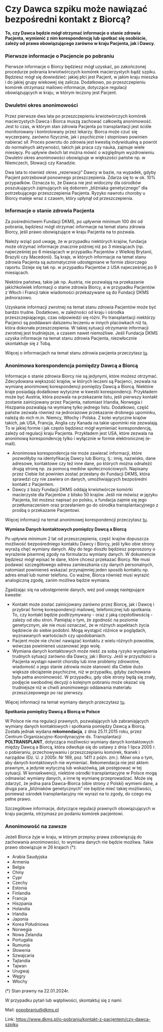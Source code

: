 # Czy Dawca szpiku może nawiązać bezpośredni kontakt z Biorcą?

**To, czy Dawca będzie mógł otrzymać informacje o stanie zdrowia Pacjenta, wymienić z nim korespondencję lub spotkać się osobiście, zależy od prawa obowiązującego zarówno w kraju Pacjenta, jak i Dawcy.**


### Pierwsze informacje o Pacjencie po pobraniu


Pierwsze informacje o Biorcy będziesz mógł uzyskać, po zakończonej procedurze pobrania krwiotwórczych komórek macierzystych bądź szpiku. Będziesz mógł się dowiedzieć: jakiej płci jest Pacjent, w jakim kraju mieszka i do jakiej grupy wiekowej się zalicza. Dodatkowo, po przeszczepieniu komórek otrzymasz mailowo informacje, dotyczące regulacji obowiązujących w kraju, w którym leczony jest Pacjent.


### Dwuletni okres anonimowości


Przez pierwsze dwa lata po przeszczepieniu krwiotwórczych komórek macierzystych Dawca i Biorca muszą zachować całkowitą anonimowość. Jest to czas, w którym stan zdrowia Pacjenta po transplantacji jest ściśle monitorowany i kontrolowany przez lekarzy. Biorca może czuć się wyczerpany, zarówno fizycznie, jak i psychicznie i stopniowo powinien nabierać sił. Proces powrotu do zdrowia jest kwestią indywidualną a powrót do normalnych aktywności, takich jak praca czy nauka, zajmuje wiele miesięcy. Po upływie dwóch lat można mówić o względnym wyzdrowieniu. Dwuletni okres anonimowości obowiązuje w większości państw np. w Niemczech, Słowacji czy Kanadzie.


Dwa lata to również okres „rezerwacji” Dawcy w bazie, na wypadek, gdyby Pacjent potrzebował ponownego przeszczepienia. Zdarza się to w ok. 10% przypadków. Oznacza to, że Dawca nie jest widoczny dla ośrodków poszukujących zajmujących się doborem „bliźniaka genetycznego” dla potrzebującego przeszczepienia Pacjenta. Ryzyko nawrotu choroby u Biorcy maleje wraz z czasem, który upłynął od przeszczepienia.


### Informacje o stanie zdrowia Pacjenta


Za pośrednictwem Fundacji DKMS, po upływnie minimum 100 dni od pobrania, będziesz mógł otrzymać informacje na temat stanu zdrowia Biorcy, jeśli prawo obowiązujące w kraju Pacjenta na to pozwala.


Należy wziąć pod uwagę, że w przypadku niektórych krajów, fundacja może otrzymać informacje znacznie później niż po 3 miesiącach (np. najwcześniej po 6 miesiącach w przypadku Pacjentów z Wielkiej Brytanii, Brazylii czy Macedonii). Są kraje, w których informacje na temat stanu zdrowia Pacjenta są automatycznie udostępniane w formie zbiorczego raportu. Dzieje się tak np. w przypadku Pacjentów z USA najwcześniej po 9 miesiącach.


Niektóre państwa, takie jak np. Austria, nie pozwalają na przekazanie jakichkolwiek informacji o stanie zdrowia Biorcy, a w przypadku Pacjentów z Włoch i Francji takie wiadomości przekazywane są do Fundacji DKMS jednorazowo.


Uzyskanie informacji zwrotnej na temat stanu zdrowia Pacjentów może być bardzo trudne. Dodatkowo, w zależności od kraju i ośrodka przeszczepiającego, czas odpowiedzi się różni. Po transplantacji niektórzy Pacjenci są poddawani dalszemu leczeniu w innych placówkach niż ta, która dokonała przeszczepienia. W takiej sytuacji otrzymanie informacji zwrotnej jest trudniejsze, a czasem nawet niemożliwe. Jeśli Fundacja DKMS uzyska informacje na temat stanu zdrowia Pacjenta, niezwłocznie skontaktuje się z Tobą.


Więcej o informacjach na temat stanu zdrowia pacjenta przeczytasz [tu](https://www.dkms.pl/o-pobraniu/kontakt-z-pacjentem/informacje-o-stanie-zdrowia-pacjenta-po-przeszczepieniu-szpiku).


### Anonimowa korespondencja pomiędzy Dawcą a Biorcą


Informacje o stanie zdrowia Biorcy nie są jedynymi, które możesz otrzymać. Zdecydowana większość krajów, w których leczeni są Pacjenci, zezwala na wymianę anonimowej korespondencji pomiędzy Dawcą a Biorcą. Niektóre kraje posiadają dodatkowe wytyczne w kwestii korespondencji. Przykładem może być Austria, która pozwala na przekazanie listu, jeśli pierwszy kontakt zostanie zainicjowany przez Pacjenta, natomiast Irlandia, Norwegia i Hiszpania pozwalają na wymianę tylko jednego listu. Dodatkowo, część państw zezwala również na jednorazowe przekazanie drobnego upominku, należą do nich m.in. Niemcy, Włochy i Polska. Z kolei wytyczne krajów takich, jak USA, Francja, Anglia czy Kanada na takie upominki nie zezwalają. To w jakiej formie i jak często będziesz mógł wymieniać korespondencję, zależy od regulacji kraju Pacjenta. Przykładem jest USA, które zezwala na anonimową korespondencję tylko i wyłącznie w formie elektronicznej (e\-mail).


* Anonimowa korespondencja nie może zawierać informacji, które pozwoliłyby na identyfikację Dawcy lub Biorcy, tj.: imię, nazwisko, dane adresowe, kontaktowe czy też inne dane, po których można odnaleźć drugą stronę np. za pomocą mediów społecznościowych. Napisany przez Ciebie list powinien zostać przesłany do Fundacji DKMS, która sprawdzi czy nie zawiera on danych, umożliwiających bezpośredni kontakt z Pacjentem.
* Dawcy z bazy Fundacji DKMS oddają krwiotwórcze komórki macierzyste dla Pacjentów z blisko 50 krajów. Jeśli nie mówisz w języku Pacjenta, list możesz napisać po polsku, a fundacja zajmie się jego przetłumaczeniem oraz przesłaniem go do ośrodka transplantacyjnego z prośbą o przekazanie Pacjentowi.


Więcej informacji na temat anonimowej korespondencji przeczytasz [tu](https://www.dkms.pl/o-pobraniu/kontakt-z-pacjentem).


**Wymiana Danych kontaktowych pomiędzy Dawcą a Biorcą**


Po upływie minimum 2 lat od przeszczepienia, część krajów dopuszcza możliwość bezpośredniego kontaktu Dawcy i Biorcy, jeśli tylko obie strony wyrażą chęć wymiany danych. Aby do tego doszło będziesz poproszony o wyrażenie pisemnej zgody na formularzu wymiany danych. W dokumencie będziesz mógł wpisać te dane, które chcesz przekazać Biorcy. Nie musi podawać szczegółowego adresu zamieszkania czy danych personalnych, natomiast powinieneś wskazać przynajmniej jeden sposób kontaktu np. adres email lub numer telefonu. Co ważne, Biorca również musi wyrazić analogiczną zgodę, zanim możliwa będzie wymiana.


Zgadzając się na udostępnienie danych, weź pod uwagę następujące kwestie:


* Kontakt może zostać zainicjowany zarówno przez Biorcę, jak i Dawcę i przybrać formę korespondencji mailowej, telefonicznej lub spotkania. To, czy kontakt będzie podtrzymywany \- oraz z jaką częstotliwością \- zależy od obu stron. Pamiętaj o tym, że zgodność na poziomie genetycznym, ale nie musi oznaczać, że w różnych aspektach życia będziecie do siebie podobni. Mogą wystąpić różnice w poglądach, wyznawanych wartościach czy upodobaniach.
* Pacjent może nie chcieć nawiązać kontaktu z wielu różnych powodów, wówczas powinieneś uszanować jego wolę.
* Wymiana danych kontaktowych może nieść za sobą ryzyko wystąpienia trudnych sytuacji zarówno dla Dawcy, jak i Biorcy. Jeśli w przyszłości u Pacjenta wystąpi nawrót choroby lub inne problemy zdrowotne, wiadomość o jego stanie zdrowia może stanowić dla Ciebie dużo większe obciążenie psychiczne, niż w przypadku, gdyby zachowana była pełna anonimowość. W przypadku, gdy obie strony będą się znały, podjęcie swobodnej decyzji o kolejnym pobraniu może okazać się trudniejsze niż w chwili anonimowego oddawania materiału przeszczepowego po raz pierwszy.


Więcej informacji na temat wymiany danych przeczytasz [tu](https://www.dkms.pl/o-pobraniu/kontakt-z-pacjentem/spotkanie-dawcy-i-biorcy-szpiku).


**Spotkania pomiędzy Dawcą a Biorcą w Polsce**


W Polsce nie ma regulacji prawnych, pozwalających lub zabraniających wymiany danych kontaktowych i spotkania pomiędzy Dawcą a Biorcą. Została jednak wydana **rekomendacja**, z dnia 25\.11\.2015 roku, przez Centrum Organizacyjno\-Koordynacyjne ds. Transplantacji **POLTRANSPLANT**, dotycząca możliwości wymiany danych kontaktowych między Dawcą a Biorcą, która odwołuje się do ustawy z dnia 1 lipca 2005 r. o pobieraniu, przechowywaniu i przeszczepianiu komórek, tkanek i narządów (Dz. U. z 2005r. Nr 169, poz. 1411 z późn. zm.). Mówi ona o tym, aby danych kontaktowych nie wymieniać. Rekomendacja nie jest aktem prawnym, a jedynie wytyczną lub wskazówką, jak postępować w tej sytuacji. W konsekwencji, niektóre ośrodki transplantacyjne w Polsce mogą odmawiać wymiany danych, a inne tę wymianę przeprowadzać. Może się zdarzyć, że jedna para Dawca\-Biorca (obie strony z Polski) wymieni dane, a druga para „bliźniaków genetycznych” nie będzie mieć takiej możliwości, ponieważ ośrodek transplantacyjny nie wyrazi na to zgody, do czego ma pełne prawo.


Szczegółowe informacje, dotyczące regulacji prawnych obowiązujących w kraju pacjenta, otrzymasz po podaniu komórek pacjentowi.


### Anonimowość na zawsze


Jeżeli Biorca żyje w kraju, w którym przepisy prawa zobowiązują do zachowania anonimowości, to wymiana danych nie będzie możliwa. Takie prawo obowiązuje w 26 krajach (\*):


* Arabia Saudyjska
* Armenia
* Belgia
* Chiny
* Cypr
* Czechy
* Estonia
* Finlandia
* Francja
* Hiszpania
* Holandia
* Irlandia
* Japonia
* Korea Południowa
* Norwegia
* Nowa Zelandia
* Portugalia
* Rumunia
* Słowenia
* Szwajcaria
* Tajlandia
* Tajwan
* Urugwaj
* Węgry
* Włochy


(\*) Stan prawny na 22\.01\.2024r.


W przypadku pytań lub wątpliwości, skontaktuj się z nami:


Mail: popobraniu@dkms.pl



Link: https://www.dkms.pl/o-pobraniu/kontakt-z-pacjentem/czy-dawca-szpiku
